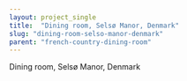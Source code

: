 ```yaml
---
layout: project_single
title:  "Dining room, Selsø Manor, Denmark"
slug: "dining-room-selso-manor-denmark"
parent: "french-country-dining-room"
---
```

Dining room, Selsø Manor, Denmark